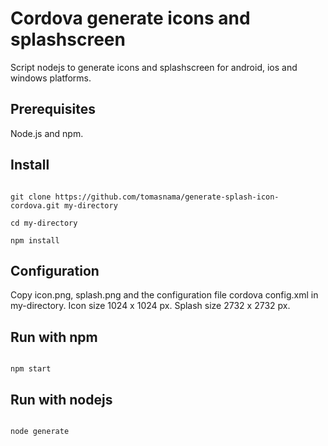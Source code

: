 # Cordova generate icons and splashscreen

Script nodejs to generate icons and splashscreen for android, ios and windows platforms.

## Prerequisites

Node.js and npm.

## Install
```shell

git clone https://github.com/tomasnama/generate-splash-icon-cordova.git my-directory

cd my-directory

npm install

```
## Configuration

Copy icon.png, splash.png and the configuration file cordova config.xml in my-directory.
Icon size 1024 x 1024 px.
Splash size 2732 x 2732 px.



## Run with npm
```shell

npm start

```

## Run with nodejs
```shell	

node generate

```